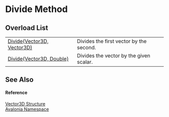 # Divide Method


## Overload List
<table>
<tr>
<td><a href="M_Avalonia_Vector3D_Divide">Divide(Vector3D, Vector3D)</a></td>
<td>Divides the first vector by the second.</td>
</tr>
<tr>
<td><a href="M_Avalonia_Vector3D_Divide_1">Divide(Vector3D, Double)</a></td>
<td>Divides the vector by the given scalar.</td>
</tr>
</table>

## See Also


#### Reference
<a href="T_Avalonia_Vector3D">Vector3D Structure</a>  
<a href="N_Avalonia">Avalonia Namespace</a>  
